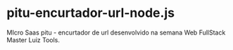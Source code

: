# pitu-encurtador-url-node.js
MIcro Saas pitu - encurtador de url desenvolvido na semana Web FullStack Master Luiz Tools.
